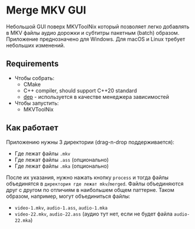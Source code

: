 # Merge MKV GUI

Небольшой GUI поверх MKVToolNix который позволяет легко добавлять в MKV файлы аудио дорожки и субтитры пакетным (batch) образом.
Приложение преднозначено для Windows. Для macOS и Linux требует небольших изменений.

## Requirements

- Чтобы собрать:
  - CMake
  - C++ compiler, should support C++20 standard
  - [dep](https://github.com/cprkv/dep) - используется в качестве менеджера зависимостей
- Чтобы запустить:
  - MKVToolNix

## Как работает

Приложению нужны 3 директории (drag-n-drop поддерживается):

- Где лежат файлы `.mkv`
- Где лежат файлы `.ass` (опционально)
- Где лежат файлы `.mka` (опционально)

После их указания, нужно нажать кнопку `process` и тогда файлы объединятся в `директория где лежат mkv`/`merged`.
Файлы объединяются друг с другом по отличиям в наибольшем общем паттерне. Таком образом, например, могут объединиться файлы:

- `video-1.mkv`, `audio-1.ass`, `audio-1.mka`
- `video-22.mkv`, `audio-22.ass` (аудио тут нет, если не будет файла `audio-22.mka`)
